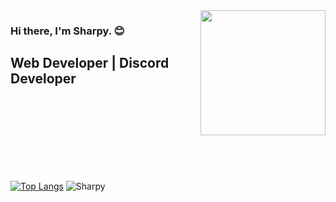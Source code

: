 <img src="https://cdn.discordapp.com/attachments/908772150993895434/915274490299170816/README.png" align="right" widht="200" height="200">


### Hi there, I'm Sharpy. :blush: 

## Web Developer | Discord Developer

<br /><br /><br /><br /><br /><br /><br />

[![Top Langs](https://github-readme-stats.vercel.app/api/top-langs/?username=anuraghazra&layout=compact)](https://github.com/anuraghazra/github-readme-stats)
![Sharpy](https://github-readme-stats.vercel.app/api?username=sharpyair&show_icons=true&theme=radical)
